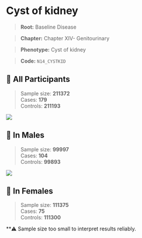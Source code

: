 # Cyst of kidney

> **Root:** Baseline Disease  

> **Chapter:** Chapter XIV- Genitourinary  

> **Phenotype:** Cyst of kidney  

> **Code:** `N14_CYSTKID`

## 🧪 All Participants  
> Sample size: **211372**  
> Cases: **179**  
> Controls: **211193**
<img src="/Disease/Figures/ALL/Baseline/N14_CYSTKID.png"/>
<CsvTable src="/public/Disease/Data/ALL/Baseline/LG_N14_CYSTKID.csv" label="🔍 View full results" />

## 👨 In Males  
> Sample size: **99997**  
> Cases: **104**  
> Controls: **99893**
<img src="/Disease/Figures/Male/Baseline/N14_CYSTKID.png"/>
<CsvTable src="/public/Disease/Data/Male/Baseline/LG_N14_CYSTKID.csv" label="🔍 View full results" />

## 👩 In Females  
> Sample size: **111375**  
> Cases: **75**  
> Controls: **111300**

**⚠️ Sample size too small to interpret results reliably.
